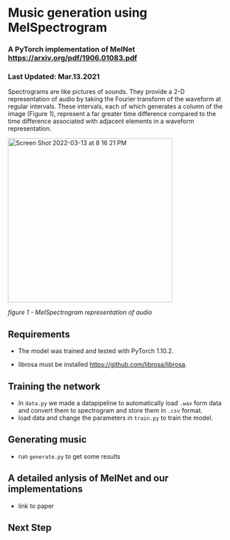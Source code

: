 # Music generation using MelSpectrogram
### A PyTorch implementation of MelNet https://arxiv.org/pdf/1906.01083.pdf

### Last Updated: Mar.13.2021

Spectrograms are like pictures of sounds. They provide a 2-D representation of audio by taking the Fourier transform of the waveform at regular intervals. These intervals, each of which generates a column of the image (Figure 1), represent a far greater time difference compared to the time difference associated with adjacent elements in a waveform representation.

<img width="378" alt="Screen Shot 2022-03-13 at 8 16 21 PM" src="https://user-images.githubusercontent.com/57376402/158085731-f15047ea-f4cd-4d7e-b08e-950f96935107.png">

*figure 1 - MelSpectrogram representation of audio*

## Requirements
- The model was trained and tested with PyTorch 1.10.2.

- librosa must be installed https://github.com/librosa/librosa.

## Training the network
- In `data.py` we made a datapipeline to automatically load `.wav` form data and convert them to spectrogram and store them in `.csv` format.
- load data and change the parameters in `train.py` to train the model.

## Generating music 
- run `generate.py` to get some results

## A detailed anlysis of MelNet and our implementations 
- link to paper

## Next Step
